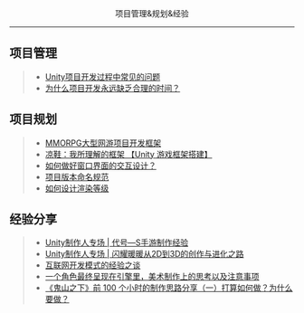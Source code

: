 <div align='center'>项目管理&规划&经验</div>

---
项目管理
---
>- [Unity项目开发过程中常见的问题](https://www.cnblogs.com/murongxiaopifu/p/9833395.html)
>- [为什么项目开发永远缺乏合理的时间？](https://www.cnblogs.com/wlzcool/p/14142005.html)

项目规划
---
>- [MMORPG大型网游项目开发框架](https://github.com/YYYWJ01/Unity3d_technical-summary/blob/main/2.ProjectManagement/Picture/MMO%E7%A0%94%E5%8F%91%E9%A1%B9%E7%9B%AE%E6%9E%B6%E6%9E%84.png)
>- [凉鞋：我所理解的框架 【Unity 游戏框架搭建】](https://www.cnblogs.com/liangxiegame/p/12557515.html)
>- [如何做好窗口界面的交互设计？](https://mp.weixin.qq.com/s/atlBC-t_so4baiTR8WNu0A)
>- [项目版本命名规范](https://www.cnblogs.com/7code/p/14206269.html)
>- [如何设计渲染等级](https://answer.uwa4d.com/question/5acc208b425802635474fc7d)

经验分享
---
>- [Unity制作人专场 | 代号—S手游制作经验](https://mp.weixin.qq.com/s?__biz=MzkyMTM5Mjg3NQ==&mid=2247536243&idx=1&sn=fe9d63e7e900c2813d27bee5dcdca2c1&source=41#wechat_redirect)
>- [Unity制作人专场 | 闪耀暖暖从2D到3D的创作与进化之路](https://mp.weixin.qq.com/s?__biz=MzkyMTM5Mjg3NQ==&mid=2247536253&idx=1&sn=19261b5b39cacf26551f5d3ee58f0711&source=41#wechat_redirect)
>- [互联网开发模式的经验之谈](https://www.cnblogs.com/qcloud1001/p/10251623.html)
>- [一个角色最终呈现在引擎里，美术制作上的思考以及注意事项](https://mp.weixin.qq.com/s?__biz=MzkyMTM5Mjg3NQ==&mid=2247536696&idx=1&sn=79846058786e7ca40936f6e86348b1f1&source=41#wechat_redirect)
>- [《鬼山之下》前 100 个小时的制作思路分享（一）打算如何做？为什么要做？](https://mp.weixin.qq.com/s?__biz=MzkyMTM5Mjg3NQ==&mid=2247536878&idx=1&sn=acf062fed4f598d54c4c9c7ed2d0885c&source=41#wechat_redirect)

